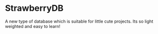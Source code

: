 # StrawberryDB
A new type of database which is suitable for little cute projects. Its so light weighted and easy to learn!
